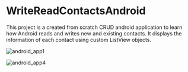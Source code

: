 # WriteReadContactsAndroid

This project is a created from scratch CRUD android application to learn how Android reads and writes new and existing contacts. It displays the information of each contact using custom ListView objects.

![android_app1](https://user-images.githubusercontent.com/60022073/89164112-a4f16f80-d544-11ea-8075-2905f3f3a97a.PNG)

![android_app4](https://user-images.githubusercontent.com/60022073/89164150-b63a7c00-d544-11ea-907d-8e4baf8082e3.png)

